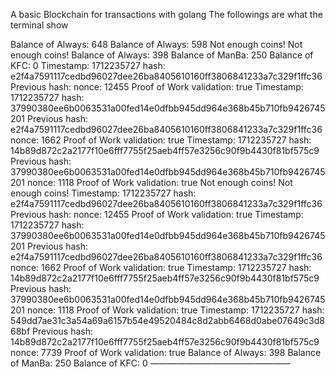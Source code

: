 A basic Blockchain for transactions with golang
The followings are what the terminal show

Balance of Always:  648
Balance of Always:  598
Not enough coins!
Not enough coins!
Balance of Always:  398
Balance of ManBa:  250
Balance of KFC:  0
Timestamp: 1712235727
hash: e2f4a7591117cedbd96027dee26ba8405610160ff3806841233a7c329f1ffc36
Previous hash:
nonce: 12455
Proof of Work validation: true
Timestamp: 1712235727
hash: 37990380ee6b0063531a00fed14e0dfbb945dd964e368b45b710fb9426745201
Previous hash: e2f4a7591117cedbd96027dee26ba8405610160ff3806841233a7c329f1ffc36
nonce: 1662
Proof of Work validation: true
Timestamp: 1712235727
hash: 14b89d872c2a2177f10e6fff7755f25aeb4ff57e3256c90f9b4430f81bf575c9
Previous hash: 37990380ee6b0063531a00fed14e0dfbb945dd964e368b45b710fb9426745201
nonce: 1118
Proof of Work validation: true
Not enough coins!
Not enough coins!
Timestamp: 1712235727
hash: e2f4a7591117cedbd96027dee26ba8405610160ff3806841233a7c329f1ffc36
Previous hash:
nonce: 12455
Proof of Work validation: true
Timestamp: 1712235727
hash: 37990380ee6b0063531a00fed14e0dfbb945dd964e368b45b710fb9426745201
Previous hash: e2f4a7591117cedbd96027dee26ba8405610160ff3806841233a7c329f1ffc36
nonce: 1662
Proof of Work validation: true
Timestamp: 1712235727
hash: 14b89d872c2a2177f10e6fff7755f25aeb4ff57e3256c90f9b4430f81bf575c9
Previous hash: 37990380ee6b0063531a00fed14e0dfbb945dd964e368b45b710fb9426745201
nonce: 1118
Proof of Work validation: true
Timestamp: 1712235727
hash: 549dd7ae31c3a54a69a6157b54e49520484c8d2abb6468d0abe07649c3d868bf
Previous hash: 14b89d872c2a2177f10e6fff7755f25aeb4ff57e3256c90f9b4430f81bf575c9
nonce: 7739
Proof of Work validation: true
Balance of Always:  398
Balance of ManBa:  250
Balance of KFC:  0
————————————————
